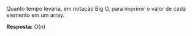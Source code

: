 Quanto tempo levaria, em notação Big O, para imprimir o valor de cada elemento em um array.

**Resposta:** O(*n*)